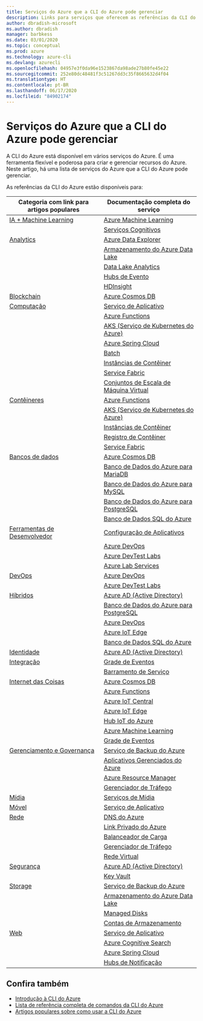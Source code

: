 ```yaml
---
title: Serviços do Azure que a CLI do Azure pode gerenciar
description: Links para serviços que oferecem as referências da CLI do Azure, Configuração de Aplicativos, Serviço de Aplicativo, AD (Active Directory), Backup, Cognitive Search, Cosmos DB, Data Lake Storage, Banco de Dados, MariaDB, MySQL, PostgreSQL, DevOps, DevTest Labs, DNS, Functions, IoT, IoT Central, IoT Edge, Hub IoT, AKS (Serviço de Kubernetes), Lab Services, Machine Learning, Aplicativos Gerenciados, Link Privado, Resource Manager, Spring Cloud, Banco de Dados SQL, Lote, Serviços Cognitivos, Instâncias de Contêiner, Registro de Contêiner, Data Lake Analytics, Grade de Eventos, Hubs de Eventos, HDInsight, Key Vault, Load Balancer, Managed Disks, Serviços de Mídia, Hubs de Notificação, Barramento de Serviço, Service Fabric, Contas de Armazenamento, Gerenciador de Tráfego, Conjuntos de Dimensionamento de Máquinas Virtuais, Rede Virtual, Computação, Rede, Internet das Coisas, Ferramentas para Desenvolvedores, Bancos de Dados, Análise, Gerenciamento e Governança, Híbrido, Armazenamento, Segurança, IA, IA + Machine Learning, Azure Data Explorer
author: dbradish-microsoft
ms.author: dbradish
manager: barbkess
ms.date: 03/01/2020
ms.topic: conceptual
ms.prod: azure
ms.technology: azure-cli
ms.devlang: azurecli
ms.openlocfilehash: 04957e3f0da96e1523867da98ade27b80fe45e22
ms.sourcegitcommit: 252e80dc48481f3c51267dd3c35f8665632d4f04
ms.translationtype: HT
ms.contentlocale: pt-BR
ms.lasthandoff: 06/17/2020
ms.locfileid: "84902174"
---
```

# <a name="azure-services-the-azure-cli-can-manage"></a>Serviços do Azure que a CLI do Azure pode gerenciar

A CLI do Azure está disponível em vários serviços do Azure. É uma ferramenta flexível e poderosa para criar e gerenciar recursos do Azure.  Neste artigo, há uma lista de serviços do Azure que a CLI do Azure pode gerenciar.

As referências da CLI do Azure estão disponíveis para:  

| Categoria com link para artigos populares | Documentação completa do serviço
|-|-|
|[IA + Machine Learning](/cli/azure/popular-articles-using-the-azure-cli?#ai--machine-learning)| [Azure Machine Learning](/azure/machine-learning/)
||[Serviços Cognitivos](/azure/cognitive-services/)
|[Analytics](/cli/azure/popular-articles-using-the-azure-cli?#analytics)|[Azure Data Explorer](/azure/data-explorer/)
||[Armazenamento do Azure Data Lake](/azure/storage/blobs/data-lake-storage-introduction/)
||[Data Lake Analytics](/azure/data-lake-analytics/)
||[Hubs de Evento](/azure/event-hubs/)
||[HDInsight](/azure/hdinsight/)
|[Blockchain](popular-articles-using-the-azure-cli.md)|[Azure Cosmos DB](/azure/cosmos-db/)
|[Computação](/cli/azure/popular-articles-using-the-azure-cli?#compute)|[Serviço de Aplicativo](/azure/app-service/)
||[Azure Functions](/azure/azure-functions/)
||[AKS (Serviço de Kubernetes do Azure)](/azure/aks/)
||[Azure Spring Cloud](/azure/spring-cloud/)
||[Batch](/azure/batch/)
||[Instâncias de Contêiner](/azure/container-instances/)
||[Service Fabric](/azure/service-fabric/)
||[Conjuntos de Escala de Máquina Virtual](/azure/virtual-machine-scale-sets/)
|[Contêineres](popular-articles-using-the-azure-cli.md)|[Azure Functions](/azure/azure-functions/)
||[AKS (Serviço de Kubernetes do Azure)](/azure/aks/)
||[Instâncias de Contêiner](/azure/container-instances/)
||[Registro de Contêiner](/azure/container-registry/)
||[Service Fabric](/azure/service-fabric/)
|[Bancos de dados](/cli/azure/popular-articles-using-the-azure-cli?#databases)|[Azure Cosmos DB](/azure/cosmos-db/)
||[Banco de Dados do Azure para MariaDB](/azure/mariadb/)
||[Banco de Dados do Azure para MySQL](/azure/mysql/)
||[Banco de Dados do Azure para PostgreSQL](/azure/postgresql/)
||[Banco de Dados SQL do Azure](/azure/sql-database/)
|[Ferramentas de Desenvolvedor](/cli/azure/popular-articles-using-the-azure-cli?#developer-tools)|[Configuração de Aplicativos](/azure/azure-app-configuration/)
||[Azure DevOps](/azure/devops/)
||[Azure DevTest Labs](/azure/lab-services/)
||[Azure Lab Services](/azure/lab-services/classroom-labs/)
|[DevOps](/cli/azure/popular-articles-using-the-azure-cli?#developer-tools)|[Azure DevOps](/azure/devops/)
||[Azure DevTest Labs](/azure/lab-services/)
|[Híbridos](/cli/azure/popular-articles-using-the-azure-cli?#hybrid)|[Azure AD (Active Directory)](/azure/active-directory/)
||[Banco de Dados do Azure para PostgreSQL](/azure/postgresql/)
||[Azure DevOps](/azure/devops/)
||[Azure IoT Edge](/azure/iot-edge/)
||[Banco de Dados SQL do Azure](/azure/sql-database/)
|[Identidade](popular-articles-using-the-azure-cli.md)|[Azure AD (Active Directory)](/azure/active-directory/)
|[Integração](popular-articles-using-the-azure-cli.md)|[Grade de Eventos](/azure/event-grid/)
||[Barramento de Serviço](/azure/service-bus/)
|[Internet das Coisas](/cli/azure/popular-articles-using-the-azure-cli?#internet-of-things)|[Azure Cosmos DB](/azure/cosmos-db/)
||[Azure Functions](/azure/azure-functions/)
||[Azure IoT Central](/azure/iot-central/)
||[Azure IoT Edge](/azure/iot-edge/)
||[Hub IoT do Azure](/azure/iot-hub/)
||[Azure Machine Learning](/azure/machine-learning/)
||[Grade de Eventos](/azure/event-grid/)
|[Gerenciamento e Governança](/cli/azure/popular-articles-using-the-azure-cli?#management-and-governance)|[Serviço de Backup do Azure](/azure/backup/)
||[Aplicativos Gerenciados do Azure](/azure/azure-resource-manager/managed-applications/)
||[Azure Resource Manager](/azure/azure-resource-manager/)
||[Gerenciador de Tráfego](/azure/traffic-manager/)
|[Mídia](popular-articles-using-the-azure-cli.md)|[Serviços de Mídia](/azure/media-services/)
|[Móvel](popular-articles-using-the-azure-cli.md)|[Serviço de Aplicativo](/azure/app-service/)
|[Rede](/cli/azure/popular-articles-using-the-azure-cli?#networking)|[DNS do Azure](/azure/dns/)
||[Link Privado do Azure](/azure/private-link/)
||[Balanceador de Carga](/azure/load-balancer/)
||[Gerenciador de Tráfego](/azure/traffic-manager/)
||[Rede Virtual](/azure/virtual-network/)
|[Segurança](/cli/azure/popular-articles-using-the-azure-cli?#security)|[Azure AD (Active Directory)](/azure/active-directory/)
||[Key Vault](/azure/key-vault/)
|[Storage](/cli/azure/popular-articles-using-the-azure-cli?#storage)|[Serviço de Backup do Azure](/azure/backup/)
||[Armazenamento do Azure Data Lake](/azure/storage/blobs/data-lake-storage-introduction/)
||[Managed Disks](/azure/virtual-machines/windows/managed-disks-overview/)
||[Contas de Armazenamento](/azure/storage/common/storage-account-overview/)
|[Web](popular-articles-using-the-azure-cli.md)|[Serviço de Aplicativo](/azure/app-service/)
||[Azure Cognitive Search](/azure/search/)
||[Azure Spring Cloud](/azure/spring-cloud/)
||[Hubs de Notificação](/azure/notification-hubs/)

## <a name="see-also"></a>Confira também

- [Introdução à CLI do Azure](get-started-with-azure-cli.md)
- [Lista de referência completa de comandos da CLI do Azure](/cli/azure/reference-index)
- [Artigos populares sobre como usar a CLI do Azure](popular-articles-using-the-azure-cli.md)
